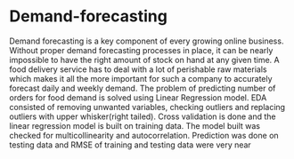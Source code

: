 # Demand-forecasting

Demand forecasting is a key component of every growing online business. Without proper demand forecasting processes in place, it can be nearly impossible to have the right amount of stock on hand at any given time. A food delivery service has to deal with a lot of perishable raw materials which makes it all the more important for such a company to accurately forecast daily and weekly demand. The problem of predicting number of orders for food demand is solved using Linear Regression model. EDA consisted of removing unwanted variables, checking outliers and replacing outliers with upper whisker(right tailed). Cross validation is done and the linear regression model is built on training data. The model built was checked for multicollinearity and autocorrelation. Prediction was done on testing data and RMSE of training and testing data were very near
